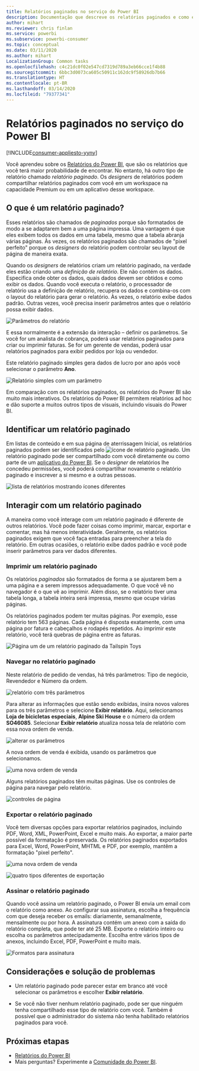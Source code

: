 ```yaml
---
title: Relatórios paginados no serviço do Power BI
description: Documentação que descreve os relatórios paginados e como exibi-los no serviço do Power BI
author: mihart
ms.reviewer: chris finlan
ms.service: powerbi
ms.subservice: powerbi-consumer
ms.topic: conceptual
ms.date: 03/11/2020
ms.author: mihart
LocalizationGroup: Common tasks
ms.openlocfilehash: c4c21dc0f02e547cd7319d789a3eb66cce1f4b88
ms.sourcegitcommit: 6bbc3d0073ca605c50911c162dc9f58926db7b66
ms.translationtype: HT
ms.contentlocale: pt-BR
ms.lasthandoff: 03/14/2020
ms.locfileid: "79377341"
---
```

# <a name="paginated-reports-in-the-power-bi-service"></a>Relatórios paginados no serviço do Power BI

[!INCLUDE[consumer-appliesto-yyny](../includes/consumer-appliesto-yyny.md)]

Você aprendeu sobre os [Relatórios do Power BI](end-user-reports.md), que são os relatórios que você terá maior probabilidade de encontrar. No entanto, há outro tipo de relatório chamado *relatório paginado*. Os *designers* de relatórios podem compartilhar relatórios paginados com você em um workspace na capacidade Premium ou em um aplicativo desse workspace. 

## <a name="what-is-a-paginated-report"></a>O que é um relatório paginado?

Esses relatórios são chamados de *paginados* porque são formatados de modo a se adaptarem bem a uma página impressa. Uma vantagem é que eles exibem todos os dados em uma tabela, mesmo que a tabela abranja várias páginas. Às vezes, os relatórios paginados são chamados de "pixel perfeito" porque os *designers* do relatório podem controlar seu layout de página de maneira exata.

Quando os *designers* de relatórios criam um relatório paginado, na verdade eles estão criando uma *definição de relatório*. Ele não contém os dados. Especifica onde obter os dados, quais dados devem ser obtidos e como exibir os dados. Quando você executa o relatório, o processador de relatório usa a definição de relatório, recupera os dados e combina-os com o layout do relatório para gerar o relatório. Às vezes, o relatório exibe dados padrão. Outras vezes, você precisa inserir parâmetros antes que o relatório possa exibir dados. 

   ![Parâmetros do relatório](./media/end-user-paginated-report/power-bi-report-parameters.png)

E essa normalmente é a extensão da interação – definir os parâmetros. Se você for um analista de cobrança, poderá usar relatórios paginados para criar ou imprimir faturas. Se for um gerente de vendas, poderá usar relatórios paginados para exibir pedidos por loja ou vendedor. 

Este relatório paginado simples gera dados de lucro por ano após você selecionar o parâmetro **Ano**. 

![Relatório simples com um parâmetro](./media/end-user-paginated-report/power-bi-report-simple.png)

Em comparação com os relatórios paginados, os relatórios do Power BI são muito mais interativos. Os relatórios do Power BI permitem relatórios ad hoc e dão suporte a muitos outros tipos de visuais, incluindo visuais do Power BI.

## <a name="identify-a-paginated-report"></a>Identificar um relatório paginado

Em listas de conteúdo e em sua página de aterrissagem Inicial, os relatórios paginados podem ser identificados pelo ![ícone de relatório paginado](media/end-user-paginated-report/power-bi-report-icon.png).  Um relatório paginado pode ser compartilhado com você diretamente ou como parte de um [aplicativo do Power BI](end-user-apps.md). Se o *designer* de relatórios lhe concedeu permissões, você poderá compartilhar novamente o relatório paginado e inscrever a si mesmo e a outras pessoas.

![lista de relatórios mostrando ícones diferentes](./media/end-user-paginated-report/power-bi-report-list.png)

## <a name="interact-with-a-paginated-report"></a>Interagir com um relatório paginado

A maneira como você interage com um relatório paginado é diferente de outros relatórios. Você pode fazer coisas como imprimir, marcar, exportar e comentar, mas há menos interatividade. Geralmente, os relatórios paginados exigem que você faça entradas para preencher a tela do relatório.  Em outras ocasiões, o relatório exibe dados padrão e você pode inserir parâmetros para ver dados diferentes.

### <a name="print-a-paginated-report"></a>Imprimir um relatório paginado

Os relatórios *paginados* são formatados de forma a se ajustarem bem a uma página e a serem impressos adequadamente. O que você vê no navegador é o que vê ao imprimir. Além disso, se o relatório tiver uma tabela longa, a tabela inteira será impressa, mesmo que ocupe várias páginas. 

Os relatórios paginados podem ter muitas páginas. Por exemplo, esse relatório tem 563 páginas. Cada página é disposta exatamente, com uma página por fatura e cabeçalhos e rodapés repetidos. Ao imprimir este relatório, você terá quebras de página entre as faturas.

   ![Página um de um relatório paginado da Tailspin Toys](./media/end-user-paginated-report/power-bi-paginated-500.png)


### <a name="navigate-the-paginated-report"></a>Navegar no relatório paginado

Neste relatório de pedido de vendas, há três parâmetros: Tipo de negócio, Revendedor e Número da ordem. 

![relatório com três parâmetros](./media/end-user-paginated-report/power-bi-parameter.png)

Para alterar as informações que estão sendo exibidas, insira novos valores para os três parâmetros e selecione **Exibir relatório**. Aqui, selecionamos **Loja de bicicletas especiais**, **Alpine Ski House** e o número da ordem **SO46085**. Selecionar **Exibir relatório** atualiza nossa tela de relatório com essa nova ordem de venda.

![alterar os parâmetros](./media/end-user-paginated-report/power-bi-order.png)

A nova ordem de venda é exibida, usando os parâmetros que selecionamos. 

![uma nova ordem de venda](./media/end-user-paginated-report/power-bi-new-order.png)

Alguns relatórios paginados têm muitas páginas.  Use os controles de página para navegar pelo relatório. 

![controles de página](./media/end-user-paginated-report/power-bi-page.png)

### <a name="export-the-paginated-report"></a>Exportar o relatório paginado
Você tem diversas opções para exportar relatórios paginados, incluindo PDF, Word, XML, PowerPoint, Excel e muito mais. Ao exportar, a maior parte possível da formatação é preservada. Os relatórios paginados exportados para Excel, Word, PowerPoint, MHTML e PDF, por exemplo, mantêm a formatação "pixel perfeito". 

![uma nova ordem de venda](./media/end-user-paginated-report/power-bi-exporting.png)

![quatro tipos diferentes de exportação](./media/end-user-paginated-report/power-bi-four.png)

### <a name="subscribe-to-the-paginated-report"></a>Assinar o relatório paginado
Quando você assina um relatório paginado, o Power BI envia um email com o relatório como anexo. Ao configurar sua assinatura, escolha a frequência com que deseja receber os emails: diariamente, semanalmente, mensalmente ou por hora. A assinatura contém um anexo com a saída do relatório completa, que pode ter até 25 MB. Exporte o relatório inteiro ou escolha os parâmetros antecipadamente. Escolha entre vários tipos de anexos, incluindo Excel, PDF, PowerPoint e muito mais.  

![Formatos para assinatura](./media/end-user-paginated-report/power-bi-export-list.png)

## <a name="considerations-and-troubleshooting"></a>Considerações e solução de problemas

- Um relatório paginado pode parecer estar em branco até você selecionar os parâmetros e escolher **Exibir relatório**.

- Se você não tiver nenhum relatório paginado, pode ser que ninguém tenha compartilhado esse tipo de relatório com você. Também é possível que o administrador do sistema não tenha habilitado relatórios paginados para você. 

 

## <a name="next-steps"></a>Próximas etapas
- [Relatórios do Power BI](end-user-reports.md)
- Mais perguntas? Experimente a [Comunidade do Power BI](https://community.powerbi.com/).

